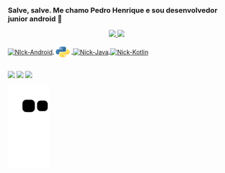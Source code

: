 ### Salve, salve. Me chamo Pedro Henrique e sou desenvolvedor junior android 👋

<div align="center">
  <a href="https://github.com/Nickdyegars">
  <img height="145em" src="https://github-readme-stats.vercel.app/api?username=Nickdyegars&show_icons=true&theme=omni&include_all_commits=true&count_private=true"/>
  <img height="145em" src="https://github-readme-stats.vercel.app/api/top-langs/?username=Nickdyegars&layout=compact&langs_count=7&theme=omni"/>
</div>
<div style="display: inline_block"><br>
  <img align="center" alt="NIck-Android" height="30" width="40" src="https://cdn.jsdelivr.net/gh/devicons/devicon/icons/android/android-original-wordmark.svg">
  <img align="center" alt="Nick-Python" height="30" width="40" src="https://raw.githubusercontent.com/devicons/devicon/master/icons/python/python-original.svg">      <img align="center" alt="Nick-Java" height="30" width="40" src="https://cdn.jsdelivr.net/gh/devicons/devicon/icons/java/java-original.svg">
  <img align="center" alt="Nick-Kotlin" height="30" width="40" src="https://cdn.jsdelivr.net/gh/devicons/devicon/icons/kotlin/kotlin-original.svg">
  
</div>
  
  ##
 
<div> 
  <a href="https://www.instagram.com/nick_dyegars" target="_blank"><img src="https://img.shields.io/badge/-Instagram-%23E4405F?style=for-the-badge&logo=instagram&logoColor=white" target="_blank"></a>
  <a href = "nickdyegars@gmail.com"><img src="https://img.shields.io/badge/-Gmail-%23333?style=for-the-badge&logo=gmail&logoColor=white" target="_blank"></a>
  <a href="https://www.linkedin.com/in/pedro-hc-oliveira/" target="_blank"><img src="https://img.shields.io/badge/-LinkedIn-%230077B5?style=for-the-badge&logo=linkedin&logoColor=white" target="_blank"></a> 
 
  ![Snake animation](https://github.com/rafaballerini/rafaballerini/blob/output/github-contribution-grid-snake.svg)
 
</div>

